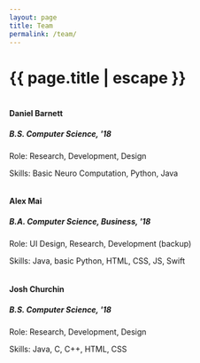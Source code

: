 ```yaml
---
layout: page
title: Team
permalink: /team/
---
```


<h1 class="page-title">{{ page.title | escape }}</h1>

<div class="container">
  <div class="row">
    <div class="col s12 m4">
        <div>
            <img alt="" src="https://danielbarnett714.github.io/DozeAlert/images/image3.jpg"> 
            <h4 class="center">Daniel Barnett</h4>
            <h5 class="center">B.S. Computer Science, '18</h5>
            <p class="light">Role: Research, Development, Design</p>
            <p class="light">Skills: Basic Neuro Computation, Python, Java</p>
        </div>
    </div>
    <div class="col s12 m4">
        <div class="icon-block">
            <img alt="" src="https://danielbarnett714.github.io/DozeAlert/images/image6.jpg"> 
            <h4 class="center">Alex Mai</h4>
            <h5 class="center">B.A. Computer Science, Business, '18</h5>
            <p class="light">Role: UI Design, Research, Development (backup)</p>
            <p class="light">Skills: Java, basic Python, HTML, CSS, JS, Swift</p>
        </div>
    </div>
    <div class="col s12 m4">
        <div class="icon-block">
            <img alt="" src="https://danielbarnett714.github.io/DozeAlert/images/image7.jpg">   
            <h4 class="center">Josh Churchin</h4>
            <h5 class="center">B.S. Computer Science, '18</h5>
            <p class="light">Role: Research, Development, Design</p>
            <p class="light">Skills: Java, C, C++, HTML, CSS</p>
        </div>
    </div>
  </div>
</div>
